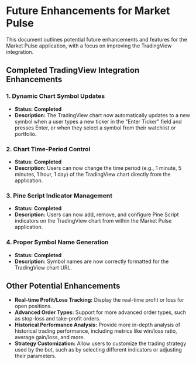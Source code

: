 # Future Enhancements for Market Pulse

This document outlines potential future enhancements and features for the Market Pulse application, with a focus on improving the TradingView integration.

## Completed TradingView Integration Enhancements

### 1. **Dynamic Chart Symbol Updates**
- **Status:** **Completed**
- **Description:** The TradingView chart now automatically updates to a new symbol when a user types a new ticker in the "Enter Ticker" field and presses Enter, or when they select a symbol from their watchlist or portfolio.

### 2. **Chart Time-Period Control**
- **Status:** **Completed**
- **Description:** Users can now change the time period (e.g., 1 minute, 5 minutes, 1 hour, 1 day) of the TradingView chart directly from the application.

### 3. **Pine Script Indicator Management**
- **Status:** **Completed**
- **Description:** Users can now add, remove, and configure Pine Script indicators on the TradingView chart from within the Market Pulse application.

### 4. **Proper Symbol Name Generation**
- **Status:** **Completed**
- **Description:** Symbol names are now correctly formatted for the TradingView chart URL.

## Other Potential Enhancements

- **Real-time Profit/Loss Tracking:** Display the real-time profit or loss for open positions.
- **Advanced Order Types:** Support for more advanced order types, such as stop-loss and take-profit orders.
- **Historical Performance Analysis:** Provide more in-depth analysis of historical trading performance, including metrics like win/loss ratio, average gain/loss, and more.
- **Strategy Customization:** Allow users to customize the trading strategy used by the bot, such as by selecting different indicators or adjusting their parameters.
